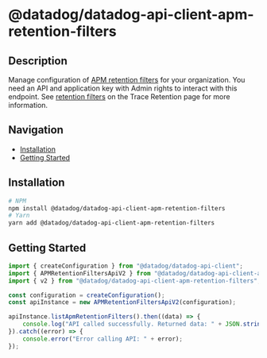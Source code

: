 # @datadog/datadog-api-client-apm-retention-filters

## Description

Manage configuration of [APM retention filters](https://app.datadoghq.com/apm/traces/retention-filters) for your organization. You need an API and application key with Admin rights to interact with this endpoint. See [retention filters](https://docs.datadoghq.com/tracing/trace_pipeline/trace_retention/#retention-filters) on the Trace Retention page for more information.

## Navigation

- [Installation](#installation)
- [Getting Started](#getting-started)

## Installation

```sh
# NPM
npm install @datadog/datadog-api-client-apm-retention-filters
# Yarn
yarn add @datadog/datadog-api-client-apm-retention-filters
```

## Getting Started
```ts
import { createConfiguration } from "@datadog/datadog-api-client";
import { APMRetentionFiltersApiV2 } from "@datadog/datadog-api-client-apm-retention-filters";
import { v2 } from "@datadog/datadog-api-client-apm-retention-filters";

const configuration = createConfiguration();
const apiInstance = new APMRetentionFiltersApiV2(configuration);

apiInstance.listApmRetentionFilters().then((data) => {
    console.log("API called successfully. Returned data: " + JSON.stringify(data));
}).catch((error) => {
    console.error("Error calling API: " + error);
});
```